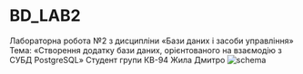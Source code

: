 # BD_LAB2
Лабораторна робота №2 з дисципліни «Бази даних і засоби управління» Тема: «Створення додатку бази даних, орієнтованого на взаємодію з СУБД PostgreSQL» Cтудент групи КВ-94 Жила Дмитро
![schema](https://user-images.githubusercontent.com/90244558/147613093-290d5c50-8224-4099-886a-3ce5884e9998.png)
